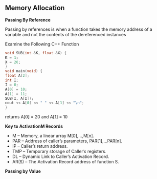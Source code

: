 ## Memory Allocation 

**Passing By Reference**

Passing by references is when a function takes the memory address of a variable and not the contents of the dereferenced instances

Examine the Following C++ Function

```c++
void SUB(int &K, float &X) {
K = 1;
X = 20;
}
void main(void) {
float A[2];
int I;
I = 0;
A[0] = 10;
A[1] = 11;
SUB(I, A[I]);
cout << A[0] << " " << A[1] << "\n";
}
```
returns A[0] = 20 and A[1] = 10

**Key to ActivationM Records**

* M – Memory, a linear array M[0],...,M[n].
* PAR – Address of caller’s parameters, PAR[1],...PAR[n].
* IP – Caller’s return address.
* TMP – Temporary storage of Caller’s registers.
* DL – Dynamic Link to Caller’s Activation Record.
* AR(S) – The Activation Record address of function S.

**Passing by Value**

